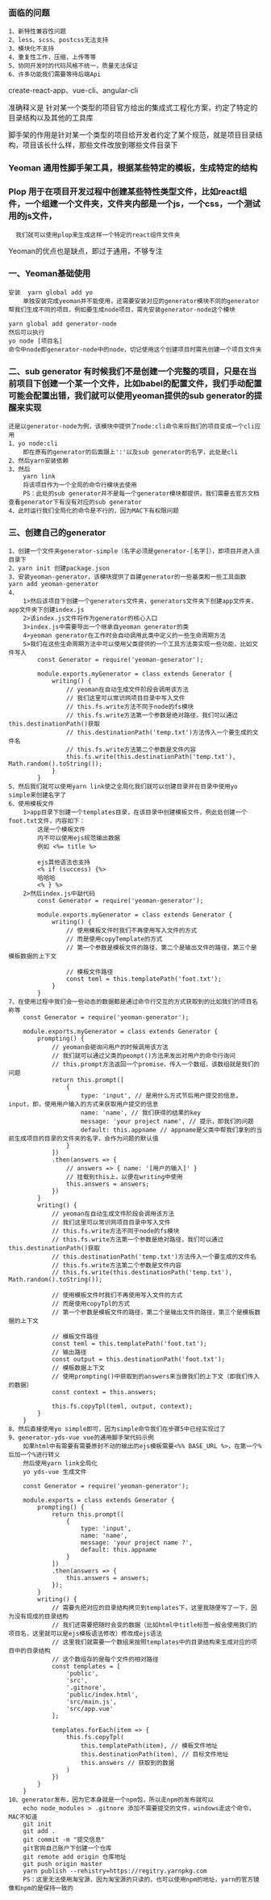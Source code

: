 ### 面临的问题
    1、新特性兼容性问题
    2、less、scss、postcss无法支持
    3、模块化不支持
    4、重复性工作，压缩，上传等等
    5、协同开发时的代码风格不统一，质量无法保证
    6、许多功能我们需要等待后端Api

create-react-app、vue-cli、angular-cli

准确释义是 针对某一个类型的项目官方给出的集成式工程化方案，约定了特定的目录结构以及其他的工具库

脚手架的作用是针对某一个类型的项目给开发者约定了某个规范，就是项目目录结构，项目该长什么样，那些文件改放到哪些文件目录下

### Yeoman  通用性脚手架工具，根据某些特定的模板，生成特定的结构

### Plop  用于在项目开发过程中创建某些特性类型文件，比如react组件，一个组建一个文件夹，文件夹内部是一个js，一个css，一个测试用的js文件，
      我们就可以使用plop来生成这样一个特定的react组件文件夹


Yeoman的优点也是缺点，即过于通用，不够专注 
### 一、Yeoman基础使用
    安装  yarn global add yo
        单独安装完成yeoman并不能使用，还需要安装对应的generator模块不同的generator帮我们生成不同的项目，例如要生成node项目，需先安装generator-node这个模块

    yarn global add generator-node
    然后可以执行 
    yo node [项目名]
    命令中node即generator-node中的node，切记使用这个创建项目时需先创建一个项目文件夹

### 二、sub generator   有时候我们不是创建一个完整的项目，只是在当前项目下创建一个某一个文件，比如babel的配置文件，我们手动配置可能会配置出错，我们就可以使用yeoman提供的sub generator的提醒来实现
    还是以generator-node为例，该模块中提供了node:cli命令来将我们的项目变成一个cli应用
    1、yo node:cli
        即在原有的generator的后面跟上':'以及sub generator的名字，此处是cli
    2、然后yarn安装依赖
    3、然后
        yarn link
        将该项目作为一个全局的命令行模块去使用
        PS：此处的sub generator并不是每一个generator模块都提供，我们需要去官方文档查看generator下有没有对应的sub generator
    4、此时运行我们全局化的命令是不行的，因为MAC下有权限问题

### 三、创建自己的generator
    1、创建一个文件夹generator-simple（名字必须是generator-[名字]），即项目并进入该目录下
    2、yarn init 创建package.json
    3、安装yeoman-generator，该模块提供了自建generator的一些基类和一些工具函数
    yarn add yeoman-generator
    4、
        1>然后该项目下创建一个generators文件夹，generators文件夹下创建app文件夹，app文件夹下创建index.js
        2>该index.js文件将作为generator的核心入口
        3>index.js中需要导出一个继承自yeoman generator的类
        4>yeoman generator在工作时会自动调用此类中定义的一些生命周期方法
        5>我们在这些生命周期方法中可以使用父类提供的一个工具方法类实现一些功能，比如文件写入
            const Generator = require('yeoman-generator');

            module.exports.myGenerator = class extends Generator {
                writing() {
                    // yeoman在自动生成文件阶段会调用该方法
                    // 我们这里可以常识网项目目录中写入文件
                    // this.fs.write方法不同于node的fs模块
                    // this.fs.write方法第一个参数是绝对路径，我们可以通过this.destinationPath()获取
                    // this.destinationPath('temp.txt')方法传入一个要生成的文件名
                    // this.fs.write方法第二个参数是文件内容
                    this.fs.write(this.destinationPath('temp.txt'), Math.random().toString());
                }
            }
    5、然后我们就可以使用yarn link使之全局化我们就可以创建目录并在目录中使用yo simple来创建名字了
    6、使用模板文件
        1>app目录下创建一个templates目录，在该目录中创建模板文件，例此处创建一个foot.txt文件，内容如下：
            这是一个模板文件
            内不可以使用ejs规范输出数据
            例如 <%= title %>

            ejs其他语法也支持
            <% if (success) {%>
            哈哈哈
            <% } %>
        2>然后index.js中敲代码
            const Generator = require('yeoman-generator');
            
            module.exports.myGenerator = class extends Generator {
                writing() {
                    // 使用模板文件时我们不再使用写入文件的方式
                    // 而是使用copyTemplate的方式
                    // 第一个参数是模板文件的路径，第二个是输出文件的路径，第三个是模板数据的上下文

                    // 模板文件路径
                    const teml = this.templatePath('foot.txt');
                }
            }
    7、在使用过程中我们会一些动态的数据都是通过命令行交互的方式获取到的比如我们的项目名称等
        const Generator = require('yeoman-generator');

        module.exports.myGenerator = class extends Generator {
            prompting() {
                // yeoman会砸询问用户的时候调用该方法
                // 我们就可以通过父类的peompt()方法来发出对用户的命令行询问
                // this.prompt方法返回一个promise，传入一个数组，该数组就是我们的问题
                return this.prompt([
                    {
                        type: 'input', // 是用什么方式节后用户提交的信息，input，即，使用用户输入的方式来获取用户提交的信息
                        name: 'name', // 我们获得的结果的key
                        message: 'your project name', // 提示，即我们的问题
                        default: this.appname // appname是父类中帮我们拿到的当前生成项目的目录的文件夹的名字，会作为问题的默认值
                    }
                ])
                .then(answers => {
                    // answers => { name: '[用户的输入]' }
                    // 挂载到this上，以便在writing中使用
                    this.answers = answers;
                })
            }
            writing() {
                // yeoman在自动生成文件阶段会调用该方法
                // 我们这里可以常识网项目目录中写入文件
                // this.fs.write方法不同于node的fs模块
                // this.fs.write方法第一个参数是绝对路径，我们可以通过this.destinationPath()获取
                // this.destinationPath('temp.txt')方法传入一个要生成的文件名
                // this.fs.write方法第二个参数是文件内容
                // this.fs.write(this.destinationPath('temp.txt'), Math.random().toString());

                // 使用模板文件时我们不再使用写入文件的方式
                // 而是使用copyTpl的方式
                // 第一个参数是模板文件的路径，第二个是输出文件的路径，第三个是模板数据的上下文

                // 模板文件路径
                const teml = this.templatePath('foot.txt');
                // 输出路径
                const output = this.destinationPath('foot.txt');
                // 模板数据上下文
                // 使用prompting()中获取到的answers来当做我们的上下文（即我们传入的数据）
                const context = this.answers;

                this.fs.copyTpl(teml, output, context);
            }
        }
    8、然后直接使用yo simple即可，因为simple命令我们在步骤5中已经实现过了 
    9、generator-yds-vue vue的通用脚手架代码示例
        如果html中有需要有需要原封不动的输出的ejs模板需要<%% BASE_URL %>，在第一个%后加一个%进行转义
        然后使用yarn link全局化
        yo yds-vue 生成文件

        const Generator = require('yeoman-generator');

        module.exports = class extends Generator {
            prompting() {
                return this.prompt([
                    {
                        type: 'input',
                        name: 'name',
                        message: 'your project name ?',
                        default: this.appname
                    }
                ])
                .then(answers => {
                    this.answers = answers;
                });
            }
            writing() {
                // 需要先把对应的目录结构拷贝到templates下，这里我随便写了一下，因为没有现成的目录结构
                // 我们还需要把随时会变的数据（比如html中title标签一般会使用我们的项目名，这里就可以是ejs模板语法修改）修改成ejs语法
                // 这里我们就需要一个数组来按照templates中的目录结构来生成对应的项目中的目录结构
                // 这个数组存的是每个文件的相对路径
                const templates = [
                    'public',
                    'src',
                    '.gitnore',
                    'public/index.html',
                    'src/main.js',
                    'src/app.vue'
                ]; 

                templates.forEach(item => {
                    this.fs.copyTpl(
                        this.templatePath(item), // 模板文件地址
                        this.destinationPath(item), // 目标文件地址
                        this.answers // 获取到的数据
                    )
                })
            }
        }
    10、generator发布，因为它本身就是一个npm包，所以走npm的发布就可以
        echo node_modules > .gitnore 添加不需要提交的文件，windows走这个命令，MAC不知道
        git init
        git add .
        git commit -m "提交信息"
        git官网自己账户下创建一个仓库
        git remote add origin 仓库地址
        git push origin master
        yarn publish --rehistry=https://regitry.yarnpkg.com 
        PS：这里无法使用淘宝源，因为淘宝源的只读的，也可以使用npm的地址，yarn的官方镜像和npm的是保持一致的


    

